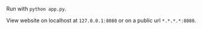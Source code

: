 Run with ```python app.py```.

View website on localhost at ```127.0.0.1:8080``` or on a public url ```*.*.*.*:8080```.